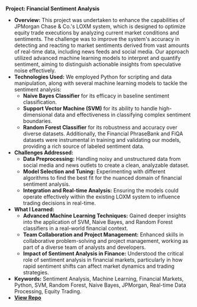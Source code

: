 **Project: Financial Sentiment Analysis**
- **Overview:** This project was undertaken to enhance the capabilities of JPMorgan Chase & Co.'s LOXM system, which is designed to optimize equity trade executions by analyzing current market conditions and sentiments. The challenge was to improve the system's accuracy in detecting and reacting to market sentiments derived from vast amounts of real-time data, including news feeds and social media. Our approach utilized advanced machine learning models to interpret and quantify sentiment, aiming to distinguish actionable insights from speculative noise effectively.
- **Technologies Used:** We employed Python for scripting and data manipulation, along with several machine learning models to tackle the sentiment analysis:
  - **Naive Bayes Classifier** for its efficacy in baseline sentiment classification.
  - **Support Vector Machine (SVM)** for its ability to handle high-dimensional data and effectiveness in classifying complex sentiment boundaries.
  - **Random Forest Classifier** for its robustness and accuracy over diverse datasets.
  Additionally, the Financial PhraseBank and FiQA datasets were instrumental in training and validating our models, providing a rich source of labeled sentiment data.
- **Challenges Addressed:** 
  - **Data Preprocessing:** Handling noisy and unstructured data from social media and news outlets to create a clean, analyzable dataset.
  - **Model Selection and Tuning:** Experimenting with different algorithms to find the best fit for the nuanced domain of financial sentiment analysis.
  - **Integration and Real-time Analysis:** Ensuring the models could operate effectively within the existing LOXM system to influence trading decisions in real-time.
- **What I Learned:** 
  - **Advanced Machine Learning Techniques:** Gained deeper insights into the application of SVM, Naive Bayes, and Random Forest classifiers in a real-world financial context.
  - **Team Collaboration and Project Management:** Enhanced skills in collaborative problem-solving and project management, working as part of a diverse team of analysts and developers.
  - **Impact of Sentiment Analysis in Finance:** Understood the critical role of sentiment analysis in financial markets, particularly in how rapid sentiment shifts can affect market dynamics and trading strategies.
- **Keywords:** Sentiment Analysis, Machine Learning, Financial Markets, Python, SVM, Random Forest, Naive Bayes, JPMorgan, Real-time Data Processing, Equity Trading.
- [**View Repo**](https://github.com/yourusername/financial-sentiment-analysis)
  
